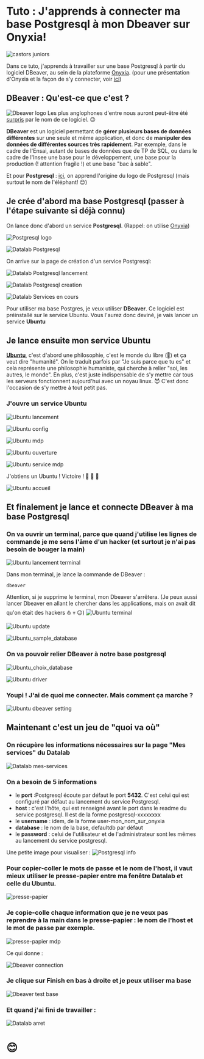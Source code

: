 # Tuto : J'apprends à connecter ma base Postgresql à mon Dbeaver sur Onyxia! 

![castors juniors](./img/castors%20juniors.jpg)

Dans ce tuto, j'apprends à travailler sur une base Postgresql à partir du logiciel DBeaver, au sein de la plateforme [Onyxia](https://datalab.sspcloud.fr). (pour une présentation d'Onyxia et la façon de s'y connecter, voir [ici](https://github.com/WolfPackStatMathieu/stage-1a/blob/main/postgres_tuto/postgres_tuto.md))

## **DBeaver** : Qu'est-ce que c'est ?
![Dbeaver logo](./img/castor%20Dbeaver.png)
Les plus anglophones d'entre nous auront peut-être été [surpris](https://github.com/dbeaver/dbeaver/discussions/11422#discussioncomment-743232) par le nom de ce logiciel. :wink: 



**DBeaver** est un logiciel permettant de **gérer plusieurs bases de données différentes** sur une seule et même application, et donc de **manipuler des données de différentes sources très rapidement**. Par exemple, dans le cadre de l'Ensai, autant de bases de données que de TP de SQL, ou dans le cadre de l'Insee une base pour le développement, une base pour la production (! attention fragile !) et une base "bac à sable".

Et pour **Postgresql** : [ici](https://wiki.postgresql.org/wiki/Logo), on apprend l'origine du logo de Postgresql (mais surtout le nom de l'éléphant! :heart_eyes:) 

## Je crée d'abord ma base Postgresql (passer à l'étape suivante si déjà connu)

On lance donc d'abord un service **Postgresql**.  (Rappel: on utilise  [Onyxia](https://datalab.sspcloud.fr))

![Postgresql logo](./img/Capture_Postgresql_logo.PNG)

![Datalab Postgresql](./img/Capture_Datalab_Postgresql_fleche.PNG)

On arrive sur la page de création d'un service Postgresql: 

![Datalab Postgresql lancement](./img/Capture_Postgresql_lancement_fleche.PNG)


![Datalab Postgresql creation](./img/Capture_Postgresql_creation_fleche.PNG)



![Datalab Services en cours](./img/Capture_Datalab-Services_en_cours_fleche.PNG)





Pour utiliser ma base Postgres, je veux utiliser **DBeaver**. Ce logiciel est préinstallé sur le service Ubuntu. Vous l'aurez donc deviné, je vais lancer un service **Ubuntu**

## Je lance ensuite mon service Ubuntu

[**Ubuntu**](https://en.wikipedia.org/wiki/Ubuntu_philosophy), c'est d'abord une philosophie, c'est le monde du libre (:penguin:) et ça veut dire "humanité". On le traduit parfois par "Je suis parce que tu es" et cela représente une philosophie humaniste, qui cherche à relier "soi, les autres, le monde". En plus, c'est juste indispensable de s'y mettre car tous les serveurs fonctionnent aujourd'hui avec un noyau linux. :smiling_imp: C'est donc l'occasion de s'y mettre à tout petit pas.

### J'ouvre un service Ubuntu
![Ubuntu lancement](./img/Capture_Ubuntu_lancement_fleche.PNG)

![Ubuntu config](./img/Capture_Ubuntu_config_fleche.PNG)

![Ubuntu mdp](./img/Capture_Ubuntu_mdp_fleche.PNG)

![Ubuntu ouverture](./img/Capture_Ubuntu_ouverture_fleche.PNG)

![Ubuntu service mdp](./img/Ubuntu_service_mdp_fleche.PNG)

J'obtiens un Ubuntu ! Victoire ! :balloon: :penguin: :balloon:

![Ubuntu accueil](./img/Ubuntu_accueil.PNG)


## Et finalement je lance et connecte DBeaver à ma base Postgresql

### On va ouvrir un terminal, parce que quand j'utilise les lignes de commande je me sens l'âme d'un hacker (et surtout je n'ai pas besoin de bouger la main)

![Ubuntu lancement terminal](./img/Ubuntu_terminal_lancement_fleche.PNG)

Dans mon terminal, je lance la commande de DBeaver :
```
dbeaver
``` 
Attention, si je supprime le terminal, mon Dbeaver s'arrêtera. (Je peux aussi lancer Dbeaver en allant le chercher dans les applications, mais on avait dit qu'on était des hackers :sailboat: :skull: :wink:)
![Ubuntu terminal](./img/Ubuntu_terminal_fleche.PNG)

![Ubuntu update](./img/Ubuntu_update_fleche.PNG)

![Ubuntu_sample_database](./img/Ubuntu_sample_database_fleche.PNG)
### On va pouvoir relier DBeaver à notre base postgresql

![Ubuntu_choix_database](./img/Ubuntu_choix_DB_fleche.PNG)

![Ubuntu driver](./img/Ubuntu_download_fleche.PNG)

### Youpi ! J'ai de quoi me connecter. Mais comment ça marche ?

![Ubuntu dbeaver setting](./img/Ubuntu_connection_settings_fleche.PNG)


## Maintenant c'est un jeu de "quoi va où" 

### On récupère les informations nécessaires sur la page "**Mes services**" du Datalab
![Datalab mes-services](./img/Datalab_mes_services_fleche.PNG)

### On a besoin de 5 informations

- le **port** :Postgresql écoute par défaut le port **5432**. C'est celui qui est configuré par défaut au lancement du service Postgresql.
- **host** : c'est l'hôte, qui est renseigné avant le port dans le readme du service postgresql. Il est de la forme postgresql-xxxxxxxx
- le **username** : idem, de la forme user-mon_nom_sur_onyxia
-  **database** : le nom de la base, defaultdb par défaut
- le **password** : celui de l'utilisateur et de l'administrateur sont les mêmes au lancement du service postgresql.

Une petite image pour visualiser :
![Postgresql info](./img/Postgresql_readme_fleche.PNG)

### Pour copier-coller le mots de passe et le nom de l'host, il vaut mieux utiliser le presse-papier entre ma fenêtre Datalab et celle du Ubuntu.
![presse-papier](./img/presse-papier%C3%A8_flechePNG.png)

### Je copie-colle chaque information que je ne veux pas reprendre à la main dans le presse-papier : le nom de l'host et le mot de passe par exemple.


![presse-papier mdp](./img/presse-papier_mdp_fleche.PNG)

Ce qui donne :

![Dbeaver connection](./img/Dbeaver_connection_fin_fleche.PNG)

### Je clique sur **Finish** en bas à droite et je peux utiliser ma base

![Dbeaver test base](./img/Dbeaver_operationnel_fleche.PNG)

### Et quand j'ai fini de travailler :

![Datalab arret](./img/Datalab_arret_service_fleche.PNG)


# :blush: